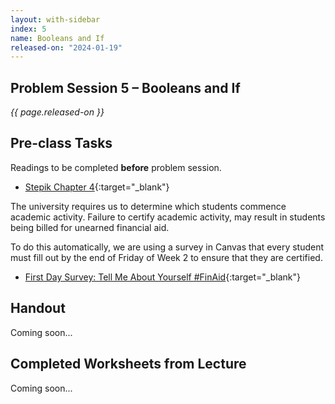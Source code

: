 ```yaml
---
layout: with-sidebar
index: 5
name: Booleans and If
released-on: "2024-01-19"
---
```


## Problem Session 5 – Booleans and If

_{{ page.released-on }}_

## Pre-class Tasks

Readings to be completed **before** problem session.

- [Stepik Chapter 4](https://stepik.org/lesson/568133/step/1?unit=562510){:target="_blank"}

The university requires us to determine which students commence academic activity. Failure to certify academic activity, may result in students being billed for unearned financial aid.

To do this automatically, we are using a survey in Canvas that every student must fill out by the end of Friday of Week 2
to ensure that they are certified.
- [First Day Survey: Tell Me About Yourself #FinAid](https://canvas.ucsd.edu/courses/51655/quizzes/160215){:target="_blank"} 

## Handout

Coming soon...

## Completed Worksheets from Lecture

Coming soon...